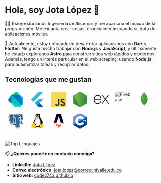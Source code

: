 # Hola, soy Jota López 👋

👨‍🎓 Estoy estudiando Ingeniería de Sistemas y me apasiona el mundo de la programación. Me encanta crear cosas, especialmente cuando se trata de aplicaciones móviles.

🚀 Actualmente, estoy enfocado en desarrollar aplicaciones con **Dart** y **Flutter**. Me gusta mucho trabajar con **Node.js** y **JavaScript**, y últimamente he estado explorando **Astro** para construir sitios web rápidos y modernos. Además, tengo un interés particular en el web scraping, usando **Node.js** para automatizar tareas y recopilar datos.

## Tecnologías que me gustan

<div style="display: flex; flex-wrap: wrap;">
  <img src="https://raw.githubusercontent.com/devicons/devicon/master/icons/dart/dart-original.svg" alt="Dart" width="50" style="margin: 10px;"/>
  <img src="https://raw.githubusercontent.com/devicons/devicon/master/icons/flutter/flutter-original.svg" alt="Flutter" width="50" style="margin: 10px;"/>
  <img src="https://raw.githubusercontent.com/devicons/devicon/master/icons/javascript/javascript-original.svg" alt="JavaScript" width="50" style="margin: 10px;"/>
  <img src="https://raw.githubusercontent.com/devicons/devicon/master/icons/nodejs/nodejs-original.svg" alt="Node.js" width="50" style="margin: 10px;"/>
  <img src="https://raw.githubusercontent.com/devicons/devicon/master/icons/express/express-original.svg" alt="Express" width="50" style="margin: 10px;"/>
  <img src="https://www.vectorlogo.zone/logos/firebase/firebase-icon.svg" alt="Firebase" width="50" style="margin: 10px;"/>
  <img src="https://raw.githubusercontent.com/devicons/devicon/master/icons/mongodb/mongodb-original.svg" alt="MongoDB" width="50" style="margin: 10px;"/>
  <img src="https://raw.githubusercontent.com/devicons/devicon/master/icons/postgresql/postgresql-original.svg" alt="PostgreSQL" width="50" style="margin: 10px;"/>
  <img src="https://raw.githubusercontent.com/devicons/devicon/master/icons/linux/linux-original.svg" alt="Linux" width="50" style="margin: 10px;"/>
  <img src="https://raw.githubusercontent.com/devicons/devicon/master/icons/astro/astro-original.svg" alt="Astro" width="50" style="margin: 10px;"/>
  <img src="https://raw.githubusercontent.com/devicons/devicon/master/icons/cplusplus/cplusplus-original.svg" alt="C++" width="50" style="margin: 10px;"/>
</div>

<br>

<!-- ![Anurag's GitHub stats](https://github-readme-stats.vercel.app/api?username=code3743&theme=dark&show_icons=true) -->
![Top Lenguajes](https://github-readme-stats.vercel.app/api/top-langs/?username=code3743&layout=compact&theme=dark)

📫 **¿Quieres ponerte en contacto conmigo?**

- **LinkedIn:** [Jota López](https://linkedin.com/in/jota-lópez-ramirez-899604231)
- **Correo electrónico:** [jota.lopez@correounivalle.edu.co](mailto:jota.lopez@correounivalle.edu.co)
- **Sitio web:** [code3743.github.io](https://code3743.github.io/)